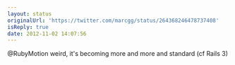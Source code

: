 ```yaml
---
layout: status
originalUrl: 'https://twitter.com/marcgg/status/264368246478737408'
isReply: true
date: 2012-11-02 14:07:56
---
```


@RubyMotion weird, it's becoming more and more and standard (cf Rails 3)

